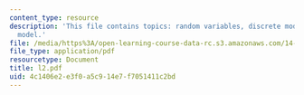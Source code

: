 ```yaml
---
content_type: resource
description: 'This file contains topics: random variables, discrete model and continuous
  model.'
file: /media/https%3A/open-learning-course-data-rc.s3.amazonaws.com/14-30-introduction-to-statistical-method-in-economics-spring-2006/4c1406e2e3f0a5c914e7f7051411c2bd_l2.pdf
file_type: application/pdf
resourcetype: Document
title: l2.pdf
uid: 4c1406e2-e3f0-a5c9-14e7-f7051411c2bd
---
```

